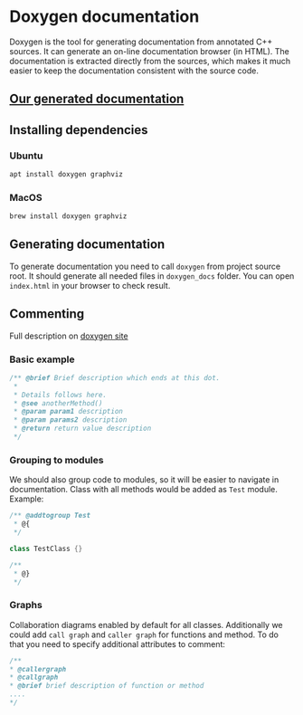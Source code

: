 # Doxygen documentation 

Doxygen is the tool for generating documentation from annotated C++ sources. It can generate an on-line documentation browser (in HTML). The documentation is extracted directly from the sources, which makes it much easier to keep the documentation consistent with the source code.

## [Our generated documentation](https://taraxa-project.github.io/taraxa-node/)

## Installing dependencies 

### Ubuntu 

```bash
apt install doxygen graphviz
```

### MacOS
```bash
brew install doxygen graphviz
```

## Generating documentation

To generate documentation you need to call `doxygen` from project source root. It should generate all needed files in `doxygen_docs` folder. You can open `index.html` in your browser to check result.

## Commenting 

Full description on [doxygen site](https://www.doxygen.nl/manual/docblocks.html)

### Basic example

```cpp
/** @brief Brief description which ends at this dot. 
 *
 * Details follows here.
 * @see anotherMethod()
 * @param param1 description
 * @param params2 description
 * @return return value description
 */
```

### Grouping to modules 

We should also group code to modules, so it will be easier to navigate in documentation. Class with all methods would be added as `Test` module. Example:

```cpp
/** @addtogroup Test
 * @{
 */

class TestClass {}

/**
 * @}
 */
```

### Graphs 

Collaboration diagrams enabled by default for all classes. Additionally we could add `call graph` and `caller graph` for functions and method. To do that you need to specify additional attributes to comment:


```cpp
/**
* @callergraph 
* @callgraph
* @brief brief description of function or method 
....
*/
```
